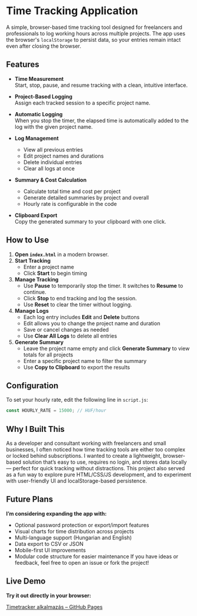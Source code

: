# Time Tracking Application

A simple, browser-based time tracking tool designed for freelancers and professionals to log working hours across multiple projects. The app uses the browser's `localStorage` to persist data, so your entries remain intact even after closing the browser.

## Features

- **Time Measurement**  
  Start, stop, pause, and resume tracking with a clean, intuitive interface.

- **Project-Based Logging**  
  Assign each tracked session to a specific project name.

- **Automatic Logging**  
  When you stop the timer, the elapsed time is automatically added to the log with the given project name.

- **Log Management**  
  - View all previous entries  
  - Edit project names and durations  
  - Delete individual entries  
  - Clear all logs at once

- **Summary & Cost Calculation**  
  - Calculate total time and cost per project  
  - Generate detailed summaries by project and overall  
  - Hourly rate is configurable in the code

- **Clipboard Export**  
  Copy the generated summary to your clipboard with one click.

## How to Use

1. **Open `index.html`** in a modern browser.  
2. **Start Tracking**  
   - Enter a project name  
   - Click **Start** to begin timing  
3. **Manage Tracking**  
   - Use **Pause** to temporarily stop the timer. It switches to **Resume** to continue.  
   - Click **Stop** to end tracking and log the session.  
   - Use **Reset** to clear the timer without logging.  
4. **Manage Logs**  
   - Each log entry includes **Edit** and **Delete** buttons  
   - Edit allows you to change the project name and duration  
   - Save or cancel changes as needed  
   - Use **Clear All Logs** to delete all entries  
5. **Generate Summary**  
   - Leave the project name empty and click **Generate Summary** to view totals for all projects  
   - Enter a specific project name to filter the summary  
   - Use **Copy to Clipboard** to export the results

## Configuration

To set your hourly rate, edit the following line in `script.js`:

```javascript
const HOURLY_RATE = 15000; // HUF/hour
```

## Why I Built This

As a developer and consultant working with freelancers and small businesses, I often noticed how time tracking tools are either too complex or locked behind subscriptions.
I wanted to create a lightweight, browser-based solution that’s easy to use, requires no login, and stores data locally — perfect for quick tracking without distractions.
This project also served as a fun way to explore pure HTML/CSS/JS development, and to experiment with user-friendly UI and localStorage-based persistence.

## Future Plans

**I’m considering expanding the app with:**
- Optional password protection or export/import features
- Visual charts for time distribution across projects
- Multi-language support (Hungarian and English)
- Data export to CSV or JSON
- Mobile-first UI improvements
- Modular code structure for easier maintenance
If you have ideas or feedback, feel free to open an issue or fork the project!

## Live Demo

**Try it out directly in your browser:**

[Timetracker alkalmazás – GitHub Pages](https://normand-ux.github.io/timetracker/)
